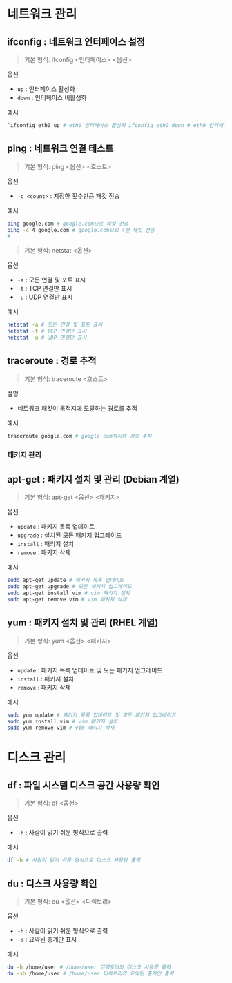 # 네트워크 관리



## ifconfig : 네트워크 인터페이스 설정

> 기본 형식: ifconfig <인터페이스> <옵션>

옵션

- `up` : 인터페이스 활성화
- `down` : 인터페이스 비활성화

예시

```bash
`ifconfig eth0 up # eth0 인터페이스 활성화 ifconfig eth0 down # eth0 인터페이스 비활성화 ifconfig eth0 192.168.1.100 netmask 255.255.255.0 # eth0에 IP 주소 및 서브넷 마스크 설정`
```





## ping : 네트워크 연결 테스트

> 기본 형식: ping <옵션> <호스트>

옵션

- `-c <count>` : 지정한 횟수만큼 패킷 전송

예시

```bash
ping google.com # google.com으로 패킷 전송
ping -c 4 google.com # google.com으로 4번 패킷 전송
#
```



> 기본 형식: netstat <옵션>

옵션

- `-a` : 모든 연결 및 포트 표시
- `-t` : TCP 연결만 표시
- `-u` : UDP 연결만 표시

예시

```bash
netstat -a # 모든 연결 및 포트 표시
netstat -t # TCP 연결만 표시
netstat -u # UDP 연결만 표시
```

## traceroute : 경로 추적

> 기본 형식: traceroute <호스트>

설명

- 네트워크 패킷이 목적지에 도달하는 경로를 추적

예시

```bash
traceroute google.com # google.com까지의 경로 추적
```

### 패키지 관리

## apt-get : 패키지 설치 및 관리 (Debian 계열)

> 기본 형식: apt-get <옵션> <패키지>

옵션

- `update` : 패키지 목록 업데이트
- `upgrade` : 설치된 모든 패키지 업그레이드
- `install` : 패키지 설치
- `remove` : 패키지 삭제

예시

```bash
sudo apt-get update # 패키지 목록 업데이트
sudo apt-get upgrade # 모든 패키지 업그레이드
sudo apt-get install vim # vim 패키지 설치
sudo apt-get remove vim # vim 패키지 삭제
```

## yum : 패키지 설치 및 관리 (RHEL 계열)

> 기본 형식: yum <옵션> <패키지>

옵션

- `update` : 패키지 목록 업데이트 및 모든 패키지 업그레이드
- `install` : 패키지 설치
- `remove` : 패키지 삭제

예시

```bash
sudo yum update # 패키지 목록 업데이트 및 모든 패키지 업그레이드
sudo yum install vim # vim 패키지 설치
sudo yum remove vim # vim 패키지 삭제
```

# 디스크 관리

## df : 파일 시스템 디스크 공간 사용량 확인

> 기본 형식: df <옵션>

옵션

- `-h` : 사람이 읽기 쉬운 형식으로 출력

예시

```bash
df -h # 사람이 읽기 쉬운 형식으로 디스크 사용량 출력
```

## du : 디스크 사용량 확인



> 기본 형식: du <옵션> <디렉토리>

옵션

- `-h` : 사람이 읽기 쉬운 형식으로 출력
- `-s` : 요약된 총계만 표시

예시

```bash
du -h /home/user # /home/user 디렉토리의 디스크 사용량 출력
du -sh /home/user # /home/user 디렉토리의 요약된 총계만 출력
```